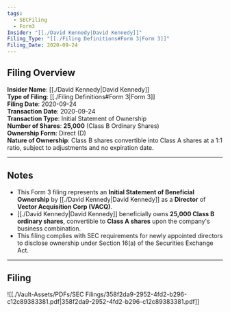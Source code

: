 ```yaml
---
tags:
  - SECFiling
  - Form3
Insider: "[[./David Kennedy|David Kennedy]]"
Filing_Type: "[[./Filing Definitions#Form 3|Form 3]]"
Filing_Date: 2020-09-24
---
```


## Filing Overview

**Insider Name**: [[./David Kennedy|David Kennedy]]  
**Type of Filing**: [[./Filing Definitions#Form 3|Form 3]]  
**Filing Date**: 2020-09-24  
**Transaction Date**: 2020-09-24  
**Transaction Type**: Initial Statement of Ownership  
**Number of Shares**: **25,000** (Class B Ordinary Shares)  
**Ownership Form**: Direct (D)  
**Nature of Ownership**: Class B shares convertible into Class A shares at a 1:1 ratio, subject to adjustments and no expiration date.  

---

## Notes

- This Form 3 filing represents an **Initial Statement of Beneficial Ownership** by [[./David Kennedy|David Kennedy]] as a **Director** of **Vector Acquisition Corp (VACQ)**.
- [[./David Kennedy|David Kennedy]] beneficially owns **25,000 Class B ordinary shares**, convertible to **Class A shares** upon the company's business combination.
- This filing complies with SEC requirements for newly appointed directors to disclose ownership under Section 16(a) of the Securities Exchange Act.

---

## Filing

![[./Vault-Assets/PDFs/SEC Filings/358f2da9-2952-4fd2-b296-c12c89383381.pdf|358f2da9-2952-4fd2-b296-c12c89383381.pdf]]
